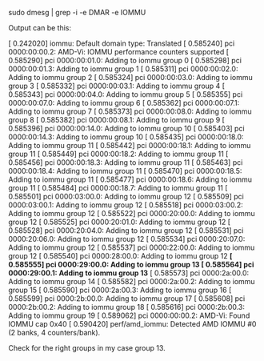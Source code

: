 sudo dmesg | grep -i -e DMAR -e IOMMU


Output can be this:

[    0.242020] iommu: Default domain type: Translated 
[    0.585240] pci 0000:00:00.2: AMD-Vi: IOMMU performance counters supported
[    0.585290] pci 0000:00:01.0: Adding to iommu group 0
[    0.585298] pci 0000:00:01.3: Adding to iommu group 1
[    0.585311] pci 0000:00:02.0: Adding to iommu group 2
[    0.585324] pci 0000:00:03.0: Adding to iommu group 3
[    0.585332] pci 0000:00:03.1: Adding to iommu group 4
[    0.585343] pci 0000:00:04.0: Adding to iommu group 5
[    0.585355] pci 0000:00:07.0: Adding to iommu group 6
[    0.585362] pci 0000:00:07.1: Adding to iommu group 7
[    0.585373] pci 0000:00:08.0: Adding to iommu group 8
[    0.585382] pci 0000:00:08.1: Adding to iommu group 9
[    0.585396] pci 0000:00:14.0: Adding to iommu group 10
[    0.585403] pci 0000:00:14.3: Adding to iommu group 10
[    0.585435] pci 0000:00:18.0: Adding to iommu group 11
[    0.585442] pci 0000:00:18.1: Adding to iommu group 11
[    0.585449] pci 0000:00:18.2: Adding to iommu group 11
[    0.585456] pci 0000:00:18.3: Adding to iommu group 11
[    0.585463] pci 0000:00:18.4: Adding to iommu group 11
[    0.585470] pci 0000:00:18.5: Adding to iommu group 11
[    0.585477] pci 0000:00:18.6: Adding to iommu group 11
[    0.585484] pci 0000:00:18.7: Adding to iommu group 11
[    0.585501] pci 0000:03:00.0: Adding to iommu group 12
[    0.585509] pci 0000:03:00.1: Adding to iommu group 12
[    0.585518] pci 0000:03:00.2: Adding to iommu group 12
[    0.585522] pci 0000:20:00.0: Adding to iommu group 12
[    0.585525] pci 0000:20:01.0: Adding to iommu group 12
[    0.585528] pci 0000:20:04.0: Adding to iommu group 12
[    0.585531] pci 0000:20:06.0: Adding to iommu group 12
[    0.585534] pci 0000:20:07.0: Adding to iommu group 12
[    0.585537] pci 0000:22:00.0: Adding to iommu group 12
[    0.585540] pci 0000:28:00.0: Adding to iommu group 12
**[    0.585555] pci 0000:29:00.0: Adding to iommu group 13
[    0.585564] pci 0000:29:00.1: Adding to iommu group 13**
[    0.585573] pci 0000:2a:00.0: Adding to iommu group 14
[    0.585582] pci 0000:2a:00.2: Adding to iommu group 15
[    0.585590] pci 0000:2a:00.3: Adding to iommu group 16
[    0.585599] pci 0000:2b:00.0: Adding to iommu group 17
[    0.585608] pci 0000:2b:00.2: Adding to iommu group 18
[    0.585616] pci 0000:2b:00.3: Adding to iommu group 19
[    0.589062] pci 0000:00:00.2: AMD-Vi: Found IOMMU cap 0x40
[    0.590420] perf/amd_iommu: Detected AMD IOMMU #0 (2 banks, 4 counters/bank).

Check for the right groups in my case group 13.
